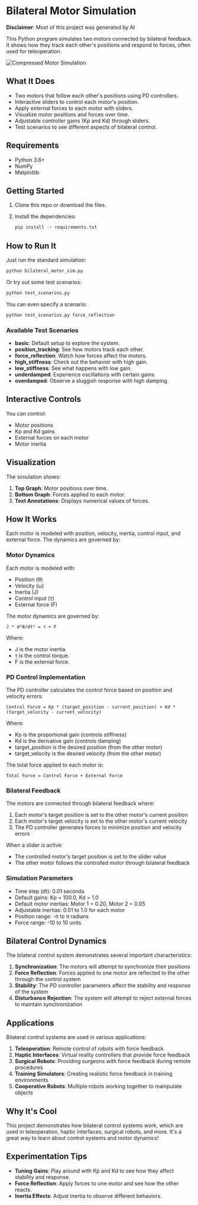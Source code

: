 # Bilateral Motor Simulation

**Disclaimer**: Most of this project was generated by AI

This Python program simulates two motors connected by bilateral feedback. It shows how they track each other's positions and respond to forces, often used for teleoperation.

![Compressed Motor Simulation](motor_sim_compressed.gif)

## What It Does

- Two motors that follow each other's positions using PD controllers.
- Interactive sliders to control each motor's position.
- Apply external forces to each motor with sliders.
- Visualize motor positions and forces over time.
- Adjustable controller gains (Kp and Kd) through sliders.
- Test scenarios to see different aspects of bilateral control.

## Requirements

- Python 3.6+
- NumPy
- Matplotlib

## Getting Started

1. Clone this repo or download the files.
2. Install the dependencies:

   ```bash
   pip install -r requirements.txt
   ```

## How to Run It

Just run the standard simulation:

```bash
python bilateral_motor_sim.py
```

Or try out some test scenarios:

```bash
python test_scenarios.py
```

You can even specify a scenario:

```bash
python test_scenarios.py force_reflection
```

### Available Test Scenarios

- **basic**: Default setup to explore the system.
- **position_tracking**: See how motors track each other.
- **force_reflection**: Watch how forces affect the motors.
- **high_stiffness**: Check out the behavior with high gain.
- **low_stiffness**: See what happens with low gain.
- **underdamped**: Experience oscillations with certain gains.
- **overdamped**: Observe a sluggish response with high damping.

## Interactive Controls

You can control:

- Motor positions
- Kp and Kd gains
- External forces on each motor
- Motor inertia

## Visualization

The simulation shows:

1. **Top Graph**: Motor positions over time.
2. **Bottom Graph**: Forces applied to each motor.
3. **Text Annotations**: Displays numerical values of forces.

## How It Works

Each motor is modeled with position, velocity, inertia, control input, and external force. The dynamics are governed by:

### Motor Dynamics

Each motor is modeled with:
- Position (θ)
- Velocity (ω)
- Inertia (J)
- Control input (τ)
- External force (F)

The motor dynamics are governed by:
```
J * d²θ/dt² = τ + F
```

Where:
- J is the motor inertia.
- τ is the control torque.
- F is the external force.

### PD Control Implementation

The PD controller calculates the control force based on position and velocity errors:

```
Control Force = Kp * (target_position - current_position) + Kd * (target_velocity - current_velocity)
```

Where:
- Kp is the proportional gain (controls stiffness)
- Kd is the derivative gain (controls damping)
- target_position is the desired position (from the other motor)
- target_velocity is the desired velocity (from the other motor)

The total force applied to each motor is:
```
Total Force = Control Force + External Force
```

### Bilateral Feedback

The motors are connected through bilateral feedback where:
1. Each motor's target position is set to the other motor's current position
2. Each motor's target velocity is set to the other motor's current velocity
3. The PD controller generates forces to minimize position and velocity errors

When a slider is active:
- The controlled motor's target position is set to the slider value
- The other motor follows the controlled motor through bilateral feedback

### Simulation Parameters

- Time step (dt): 0.01 seconds
- Default gains: Kp = 100.0, Kd = 1.0
- Default motor inertias: Motor 1 = 0.20, Motor 2 = 0.05
- Adjustable inertias: 0.01 to 1.0 for each motor
- Position range: -π to π radians
- Force range: -10 to 10 units

## Bilateral Control Dynamics

The bilateral control system demonstrates several important characteristics:

1. **Synchronization**: The motors will attempt to synchronize their positions
2. **Force Reflection**: Forces applied to one motor are reflected to the other through the control system
3. **Stability**: The PD controller parameters affect the stability and response of the system
4. **Disturbance Rejection**: The system will attempt to reject external forces to maintain synchronization

## Applications

Bilateral control systems are used in various applications:

1. **Teleoperation**: Remote control of robots with force feedback
2. **Haptic Interfaces**: Virtual reality controllers that provide force feedback
3. **Surgical Robots**: Providing surgeons with force feedback during remote procedures
4. **Training Simulators**: Creating realistic force feedback in training environments
5. **Cooperative Robots**: Multiple robots working together to manipulate objects

## Why It's Cool

This project demonstrates how bilateral control systems work, which are used in teleoperation, haptic interfaces, surgical robots, and more. It's a great way to learn about control systems and motor dynamics!

## Experimentation Tips

- **Tuning Gains**: Play around with Kp and Kd to see how they affect stability and response.
- **Force Reflection**: Apply forces to one motor and see how the other reacts.
- **Inertia Effects**: Adjust inertia to observe different behaviors.
